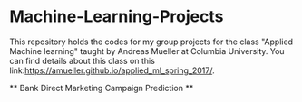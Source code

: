 # Machine-Learning-Projects
This repository holds the codes for my group projects for the class "Applied Machine learning" taught by Andreas Mueller at Columbia University. You can find details about this class on this link:https://amueller.github.io/applied_ml_spring_2017/.

** Bank Direct Marketing Campaign Prediction **



